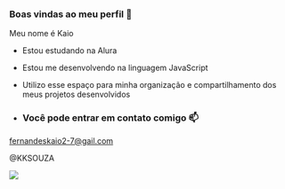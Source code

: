 ### Boas vindas ao meu perfil 🖤
Meu nome é Kaio

- Estou estudando na Alura
- Estou me desenvolvendo na linguagem JavaScript
- Utilizo esse espaço para minha organização e compartilhamento dos meus projetos desenvolvidos

- ### Você pode entrar em contato comigo 📫

fernandeskaio2-7@gail.com

@KKSOUZA

![](https://tenor.com/pt-BR/view/nosferatu-horror-classic-vampire-gif-5533366)


